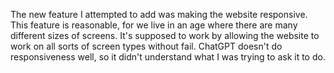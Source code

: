 The new feature I attempted to add was making the website responsive.
This feature is reasonable, for we live in an age where there are many different sizes of screens.
It's supposed to work by allowing the website to work on all sorts of screen types without fail.
ChatGPT doesn't do responsiveness well, so it didn't understand what I was trying to ask it to do.